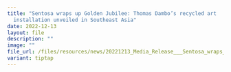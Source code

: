 ```yaml
---
title: "Sentosa wraps up Golden Jubilee: Thomas Dambo’s recycled art
  installation unveiled in Southeast Asia"
date: 2022-12-13
layout: file
description: ""
image: ""
file_url: /files/resources/news/20221213_Media_Release___Sentosa_wraps_up_Golden_Jubilee_with_a_Giant_bang.pdf
variant: tiptap
---
```

